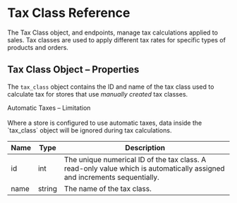 # <span class="jumptarget"> Tax Class Reference </span>

The Tax Class object, and endpoints, manage tax calculations applied to sales. Tax classes are used to apply different tax rates for specific types of products and orders.

## <span class="jumptarget"> Tax Class Object – Properties </span>

The `tax_class` object contains the ID and name of the tax class used to calculate tax for stores that use _manually created_ tax classes. 

<aside class="warning">
<span class="aside-warning-hd">Automatic Taxes – Limitation</span><br><br>
Where a store is configured to use automatic taxes, data inside the `tax_class` object will be ignored during tax calculations.
</aside>

| Name | Type | Description |
| --- | --- | --- |
| id | int | The unique numerical ID of the tax class. A read-only value which is automatically assigned and increments sequentially. |
| name | string | The name of the tax class. 
